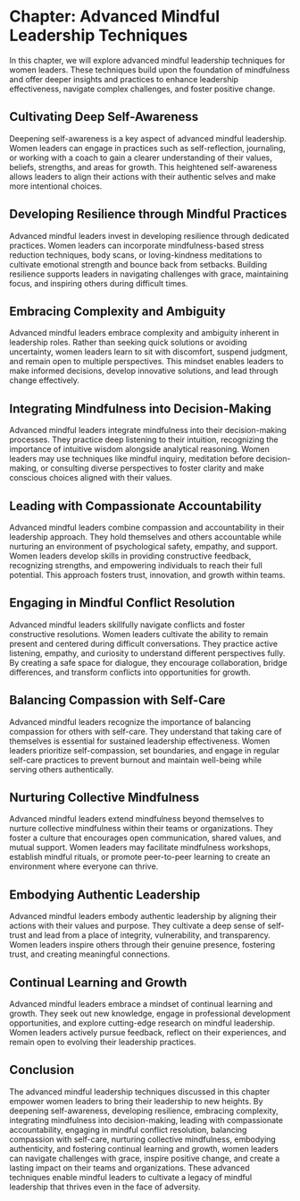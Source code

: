 Chapter: Advanced Mindful Leadership Techniques
===============================================

In this chapter, we will explore advanced mindful leadership techniques for women leaders. These techniques build upon the foundation of mindfulness and offer deeper insights and practices to enhance leadership effectiveness, navigate complex challenges, and foster positive change.

Cultivating Deep Self-Awareness
-------------------------------

Deepening self-awareness is a key aspect of advanced mindful leadership. Women leaders can engage in practices such as self-reflection, journaling, or working with a coach to gain a clearer understanding of their values, beliefs, strengths, and areas for growth. This heightened self-awareness allows leaders to align their actions with their authentic selves and make more intentional choices.

Developing Resilience through Mindful Practices
-----------------------------------------------

Advanced mindful leaders invest in developing resilience through dedicated practices. Women leaders can incorporate mindfulness-based stress reduction techniques, body scans, or loving-kindness meditations to cultivate emotional strength and bounce back from setbacks. Building resilience supports leaders in navigating challenges with grace, maintaining focus, and inspiring others during difficult times.

Embracing Complexity and Ambiguity
----------------------------------

Advanced mindful leaders embrace complexity and ambiguity inherent in leadership roles. Rather than seeking quick solutions or avoiding uncertainty, women leaders learn to sit with discomfort, suspend judgment, and remain open to multiple perspectives. This mindset enables leaders to make informed decisions, develop innovative solutions, and lead through change effectively.

Integrating Mindfulness into Decision-Making
--------------------------------------------

Advanced mindful leaders integrate mindfulness into their decision-making processes. They practice deep listening to their intuition, recognizing the importance of intuitive wisdom alongside analytical reasoning. Women leaders may use techniques like mindful inquiry, meditation before decision-making, or consulting diverse perspectives to foster clarity and make conscious choices aligned with their values.

Leading with Compassionate Accountability
-----------------------------------------

Advanced mindful leaders combine compassion and accountability in their leadership approach. They hold themselves and others accountable while nurturing an environment of psychological safety, empathy, and support. Women leaders develop skills in providing constructive feedback, recognizing strengths, and empowering individuals to reach their full potential. This approach fosters trust, innovation, and growth within teams.

Engaging in Mindful Conflict Resolution
---------------------------------------

Advanced mindful leaders skillfully navigate conflicts and foster constructive resolutions. Women leaders cultivate the ability to remain present and centered during difficult conversations. They practice active listening, empathy, and curiosity to understand different perspectives fully. By creating a safe space for dialogue, they encourage collaboration, bridge differences, and transform conflicts into opportunities for growth.

Balancing Compassion with Self-Care
-----------------------------------

Advanced mindful leaders recognize the importance of balancing compassion for others with self-care. They understand that taking care of themselves is essential for sustained leadership effectiveness. Women leaders prioritize self-compassion, set boundaries, and engage in regular self-care practices to prevent burnout and maintain well-being while serving others authentically.

Nurturing Collective Mindfulness
--------------------------------

Advanced mindful leaders extend mindfulness beyond themselves to nurture collective mindfulness within their teams or organizations. They foster a culture that encourages open communication, shared values, and mutual support. Women leaders may facilitate mindfulness workshops, establish mindful rituals, or promote peer-to-peer learning to create an environment where everyone can thrive.

Embodying Authentic Leadership
------------------------------

Advanced mindful leaders embody authentic leadership by aligning their actions with their values and purpose. They cultivate a deep sense of self-trust and lead from a place of integrity, vulnerability, and transparency. Women leaders inspire others through their genuine presence, fostering trust, and creating meaningful connections.

Continual Learning and Growth
-----------------------------

Advanced mindful leaders embrace a mindset of continual learning and growth. They seek out new knowledge, engage in professional development opportunities, and explore cutting-edge research on mindful leadership. Women leaders actively pursue feedback, reflect on their experiences, and remain open to evolving their leadership practices.

Conclusion
----------

The advanced mindful leadership techniques discussed in this chapter empower women leaders to bring their leadership to new heights. By deepening self-awareness, developing resilience, embracing complexity, integrating mindfulness into decision-making, leading with compassionate accountability, engaging in mindful conflict resolution, balancing compassion with self-care, nurturing collective mindfulness, embodying authenticity, and fostering continual learning and growth, women leaders can navigate challenges with grace, inspire positive change, and create a lasting impact on their teams and organizations. These advanced techniques enable mindful leaders to cultivate a legacy of mindful leadership that thrives even in the face of adversity.
